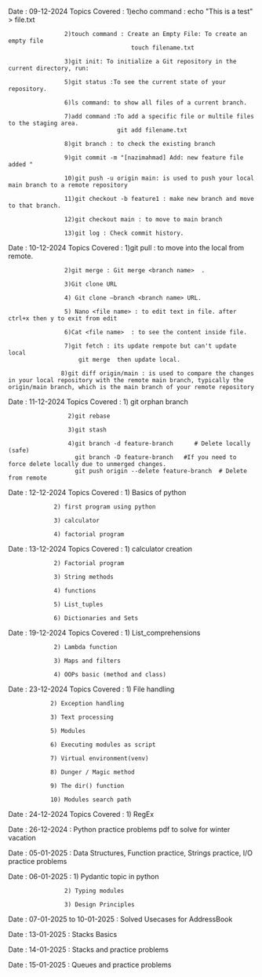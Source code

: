 Date : 09-12-2024
   Topics Covered : 1)echo command :   echo "This is a test" > file.txt
   
                    2)touch command : Create an Empty File: To create an empty file 
                                       touch filename.txt
                                       
                    3)git init: To initialize a Git repository in the current directory, run:  
                    
                    5)git status :To see the current state of your repository.
                    
                    6)ls command: to show all files of a current branch.
                    
                    7)add command :To add a specific file or multile files to the staging area.
                                   git add filename.txt

                    8)git branch : to check the existing branch

                    9)git commit -m "[nazimahmad] Add: new feature file added "

                    10)git push -u origin main: is used to push your local main branch to a remote repository 

                    11)git checkout -b feature1 : make new branch and move to that branch.

                    12)git checkout main : to move to main branch

                    13)git log : Check commit history.




Date : 10-12-2024
   Topics Covered : 1)git pull : to move into the local from remote.
   
                    2)git merge : Git merge <branch name>  .
                    
                    3)Git clone URL
                    
                    4) Git clone —branch <branch name> URL.

                    5) Nano <file name> : to edit text in file. after ctrl+x then y to exit from edit

                    6)Cat <file name>  : to see the content inside file.

                    7)git fetch : its update rempote but can't update local
                        git merge  then update local.

                   8)git diff origin/main : is used to compare the changes in your local repository with the remote main branch, typically the origin/main branch, which is the main branch of your remote repository





Date : 11-12-2024
    Topics Covered : 1) git orphan branch
    
                     2)git rebase
                     
                     3)git stash
                     
                     4)git branch -d feature-branch      # Delete locally (safe)
                       git branch -D feature-branch   #If you need to force delete locally due to unmerged changes.
                       git push origin --delete feature-branch  # Delete from remote



Date : 12-12-2024 Topics Covered : 1) Basics of python

                 2) first program using python
                 
                 3) calculator

                 4) factorial program



Date : 13-12-2024 Topics Covered : 1) calculator creation

                 2) Factorial program
                 
                 3) String methods

                 4) functions

                 5) List_tuples
                 
                 6) Dictionaries and Sets





Date : 19-12-2024 Topics Covered : 1) List_comprehensions

                 2) Lambda function
                 
                 3) Maps and filters

                 4) OOPs basic (method and class)





Date : 23-12-2024 Topics Covered : 1) File handling

                2) Exception handling

                3) Text processing

                5) Modules

                6) Executing modules as script

                7) Virtual environment(venv)

                8) Dunger / Magic method

                9) The dir() function

                10) Modules search path




Date : 24-12-2024 Topics Covered : 1) RegEx


Date : 26-12-2024 : Python practice problems pdf to solve for winter vacation


Date : 05-01-2025 : Data Structures, Function practice, Strings practice, I/O practice problems


Date : 06-01-2025 : 1) Pydantic topic in python

                    2) Typing modules
                    
                    3) Design Principles


Date : 07-01-2025 to 10-01-2025 : Solved Usecases for AddressBook


Date : 13-01-2025 : Stacks Basics


Date : 14-01-2025 : Stacks and practice problems


Date : 15-01-2025 : Queues and practice problems
